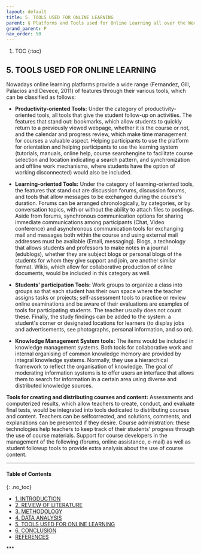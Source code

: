 ```yaml
---
layout: default
title: 5. TOOLS USED FOR ONLINE LEARNING 
parent: § Platforms and Tools used for Online Learning all over the World during Covid-19 - A Study  
grand_parent: P
nav_order: 50 
---
```

<style>
.dont-break-out {
  /* These are technically the same, but use both */
  overflow-wrap: break-word;
  word-wrap: break-word;

     -ms-word-break: break-all;
  /* This is the dangerous one in WebKit, as it breaks things wherever */
  word-break: break-all;
  /* Instead use this non-standard one: */
  word-break: break-word;
}

.youtube-container {
    position: relative;
    width: 100%;
    height: 0;
    padding-bottom: 56.25%;
}
.youtube-video {
    position: absolute;
    top: 0;
    left: 0;
    width: 100%;
    height: 100%;
}

</style>

<div class="dont-break-out" markdown="1">

1. TOC
{:toc}

## 5. TOOLS USED FOR ONLINE LEARNING
Nowadays online learning platforms provide a wide range (Fernandez, Gill, Palacios and Devece, 2011) of features through their various tools, which can be classified as follows:

- **Productivity-oriented Tools:** Under the category of productivity-oriented tools, all tools that give the student follow-up on activities. The features that stand out: bookmarks, which allow students to quickly return to a previously viewed webpage, whether it is the course or not, and the calendar and progress review, which make time management for courses a valuable aspect. Helping participants to use the platform for orientation and helping participants to use the learning system (tutorials, manuals, online help, course searchengine to facilitate course selection and location indicating a search pattern, and synchronization and offline work mechanisms, where students have the option of working disconnected) would also be included.

- **Learning-oriented Tools:** Under the category of learning-oriented tools, the features that stand out are discussion forums, discussion forums, and tools that allow messages to be exchanged during the course's duration. Forums can be arranged chronologically, by categories, or by conversation topics, with or without the ability to attach files to postings. Aside from forums, synchronous communication options for sharing immediate communications among participants (Chat, Video conference) and asynchronous communication tools for exchanging mail and messages both within the course and using external mail addresses must be available (Email, messaging). Blogs, a technology that allows students and professors to make notes in a journal (edublogs), whether they are subject blogs or personal blogs of the students for whom they give support and join, are another similar format. Wikis, which allow for collaborative production of online documents, would be included in this category as well.

- **Students' participation Tools:** Work groups to organize a class into groups so that each student has their own space where the teacher assigns tasks or projects; self-assessment tools to practice or review online examinations and be aware of their evaluations are examples of tools for participating students. The teacher usually does not count these. Finally, the study findings can be added to the system: a student's corner or designated locations for learners (to display jobs and advertisements, see photographs, personal information, and so on).

- **Knowledge Management System tools:** The items would be included in knowledge management systems. Both tools for collaborative work and internal organising of common knowledge memory are provided by integral knowledge systems. Normally, they use a hierarchical framework to reflect the organisation of knowledge. The goal of moderating information systems is to offer users an interface that allows them to search for information in a certain area using diverse and distributed knowledge sources.

**Tools for creating and distributing courses and content:** Assessments and computerized results, which allow teachers to create, conduct, and evaluate final tests, would be integrated into tools dedicated to distributing courses and content. Teachers can be selfcorrected, and solutions, comments, and explanations can be presented if they desire. Course administration: these technologies help teachers to keep track of their students' progress through the use of course materials. Support for course developers in the management of the following (forums, online assistance, e-mail) as well as student followup tools to provide extra analysis about the use of course content.

***

#### Table of Contents
{: .no_toc}

<ul><li> <a href="/docs/P/Platforms-and-Tools-used-for-Online-Learning-all-over-the-World-during-Covid-A-Study-1/">
1. INTRODUCTION</a></li><li> <a href="/docs/P/Platforms-and-Tools-used-for-Online-Learning-all-over-the-World-during-Covid-A-Study-2/">
2. REVIEW OF LITERATURE</a></li><li> <a href="/docs/P/Platforms-and-Tools-used-for-Online-Learning-all-over-the-World-during-Covid-A-Study-3/">
3. METHODOLOGY</a></li><li> <a href="/docs/P/Platforms-and-Tools-used-for-Online-Learning-all-over-the-World-during-Covid-A-Study-4/">
4. DATA ANALYSIS</a></li><li> <a href="/docs/P/Platforms-and-Tools-used-for-Online-Learning-all-over-the-World-during-Covid-A-Study-5/">
5. TOOLS USED FOR ONLINE LEARNING</a></li><li> <a href="/docs/P/Platforms-and-Tools-used-for-Online-Learning-all-over-the-World-during-Covid-A-Study-6/">
6. CONCLUSION</a></li><li> <a href="/docs/P/Platforms-and-Tools-used-for-Online-Learning-all-over-the-World-during-Covid-A-Study-7/">
REFERENCES</a></li></ul>
***

</div>
